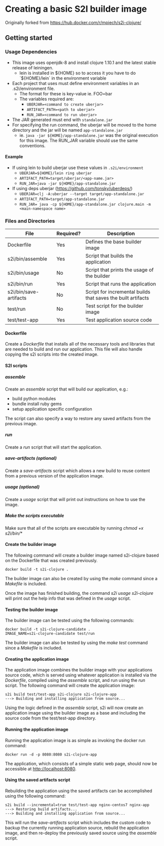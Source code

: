 
# Creating a basic S2I builder image  

Originally forked from https://hub.docker.com/r/mpiech/s2i-clojure/

## Getting started  

### Usage Dependencies

- This image uses openjdk-8 and install clojure 1.10.1 and the latest stable release of leiningen.
  - lein is installed in ${HOME} so to access it you have to do `${HOME}/lein`
  in the environment variable
- Each project that uses must define environment variables in an .s2i/environment file.
  - The format for these is key-value ie. FOO=bar
  - The variables required are:
    - `UBERJAR=<command to create uberjar>`
    - `ARTIFACT_PATH=<path to uberjar>`
    - `RUN_JAR=<command to run uberjar>`
- The JAR generated must end with `standalone.jar`
- For specifying the run command, the uberjar will be moved to the home directory and the jar will be named `app-standalone.jar`
  - ie. `java -jar ${HOME}/app-standalone.jar` was the original execution for this image. The RUN_JAR variable should use the same conventions.

#### Example

- If using lein to build uberjar use these values in `.s2i/environment`
  - `UBERJAR=${HOME}/lein ring uberjar`
  - `ARTIFACT_PATH=target/uberjar/<app-name.jar>`
  - `RUN_JAR=java -jar ${HOME}/app-standalone.jar`
- If using deps uberjar (https://github.com/tonsky/uberdeps/)
  - `UBERJAR=clj -A:uberjar --target target/app-standalone.jar`
  - `ARTIFACT_PATH=target/app-standalone.jar`
  - `RUN_JAR= java -cp ${HOME}/app-standalone.jar clojure.main -m <main-namespace name>`


### Files and Directories  
| File                   | Required? | Description                                                  |
|------------------------|-----------|--------------------------------------------------------------|
| Dockerfile             | Yes       | Defines the base builder image                               |
| s2i/bin/assemble       | Yes       | Script that builds the application                           |
| s2i/bin/usage          | No        | Script that prints the usage of the builder                  |
| s2i/bin/run            | Yes       | Script that runs the application                             |
| s2i/bin/save-artifacts | No        | Script for incremental builds that saves the built artifacts |
| test/run               | No        | Test script for the builder image                            |
| test/test-app          | Yes       | Test application source code                                 |

#### Dockerfile
Create a *Dockerfile* that installs all of the necessary tools and libraries that are needed to build and run our application.  This file will also handle copying the s2i scripts into the created image.

#### S2I scripts

##### assemble
Create an *assemble* script that will build our application, e.g.:
- build python modules
- bundle install ruby gems
- setup application specific configuration

The script can also specify a way to restore any saved artifacts from the previous image.   

##### run
Create a *run* script that will start the application.

##### save-artifacts (optional)
Create a *save-artifacts* script which allows a new build to reuse content from a previous version of the application image.

##### usage (optional)
Create a *usage* script that will print out instructions on how to use the image.

##### Make the scripts executable
Make sure that all of the scripts are executable by running *chmod +x s2i/bin/**

#### Create the builder image
The following command will create a builder image named s2i-clojure based on the Dockerfile that was created previously.
```
docker build -t s2i-clojure .
```
The builder image can also be created by using the *make* command since a *Makefile* is included.

Once the image has finished building, the command *s2i usage s2i-clojure* will print out the help info that was defined in the *usage* script.

#### Testing the builder image
The builder image can be tested using the following commands:
```
docker build -t s2i-clojure-candidate .
IMAGE_NAME=s2i-clojure-candidate test/run
```
The builder image can also be tested by using the *make test* command since a *Makefile* is included.

#### Creating the application image
The application image combines the builder image with your applications source code, which is served using whatever application is installed via the *Dockerfile*, compiled using the *assemble* script, and run using the *run* script.
The following command will create the application image:
```
s2i build test/test-app s2i-clojure s2i-clojure-app
---> Building and installing application from source...
```
Using the logic defined in the *assemble* script, s2i will now create an application image using the builder image as a base and including the source code from the test/test-app directory.

#### Running the application image
Running the application image is as simple as invoking the docker run command:
```
docker run -d -p 8080:8080 s2i-clojure-app
```
The application, which consists of a simple static web page, should now be accessible at  [http://localhost:8080](http://localhost:8080).

#### Using the saved artifacts script
Rebuilding the application using the saved artifacts can be accomplished using the following command:
```
s2i build --incremental=true test/test-app nginx-centos7 nginx-app
---> Restoring build artifacts...
---> Building and installing application from source...
```
This will run the *save-artifacts* script which includes the custom code to backup the currently running application source, rebuild the application image, and then re-deploy the previously saved source using the *assemble* script.
